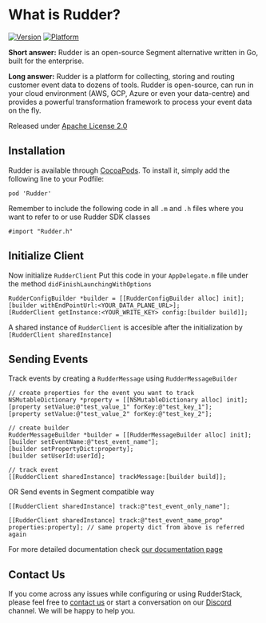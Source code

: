 # What is Rudder?

[![Version](https://img.shields.io/cocoapods/v/Rudder.svg?style=flat)](https://cocoapods.org/pods/Rudder)
[![Platform](https://img.shields.io/cocoapods/p/Rudder.svg?style=flat)](https://cocoapods.org/pods/Rudder)

**Short answer:** 
Rudder is an open-source Segment alternative written in Go, built for the enterprise.

**Long answer:** 
Rudder is a platform for collecting, storing and routing customer event data to dozens of tools. Rudder is open-source, can run in your cloud environment (AWS, GCP, Azure or even your data-centre) and provides a powerful transformation framework to process your event data on the fly.

Released under [Apache License 2.0](https://www.apache.org/licenses/LICENSE-2.0)

## Installation
Rudder is available through [CocoaPods](https://cocoapods.org). 
To install it, simply add the following line to your Podfile:
```xcode
pod 'Rudder'
```
Remember to include the following code in all `.m` and `.h` files where you want to refer to or use Rudder SDK classes
```xcode
#import "Rudder.h"
```

## Initialize Client
Now initialize ```RudderClient```
Put this code in your ```AppDelegate.m``` file under the method ```didFinishLaunchingWithOptions```

```xcode
RudderConfigBuilder *builder = [[RudderConfigBuilder alloc] init];
[builder withEndPointUrl:<YOUR_DATA_PLANE_URL>];
[RudderClient getInstance:<YOUR_WRITE_KEY> config:[builder build]];
```
A shared instance of ```RudderClient``` is accesible after the initialization by ```[RudderClient sharedInstance]```
## Sending Events
Track events by creating a ```RudderMessage``` using ```RudderMessageBuilder```
```xcode
// create properties for the event you want to track
NSMutableDictionary *property = [[NSMutableDictionary alloc] init];
[property setValue:@"test_value_1" forKey:@"test_key_1"];
[property setValue:@"test_value_2" forKey:@"test_key_2"];

// create builder
RudderMessageBuilder *builder = [[RudderMessageBuilder alloc] init];
[builder setEventName:@"test_event_name"];
[builder setPropertyDict:property];
[builder setUserId:userId];

// track event
[[RudderClient sharedInstance] trackMessage:[builder build]];
```
OR
Send events in Segment compatible way
```xcode
[[RudderClient sharedInstance] track:@"test_event_only_name"];

[[RudderClient sharedInstance] track:@"test_event_name_prop" properties:property]; // same property dict from above is referred again
```

For more detailed documentation check [our documentation page](https://docs.rudderlabs.com/sdk-integration-guide/getting-started-with-ios-sdk)

## Contact Us
If you come across any issues while configuring or using RudderStack, please feel free to [contact us](https://rudderstack.com/contact/) or start a conversation on our [Discord](https://discordapp.com/invite/xNEdEGw) channel. We will be happy to help you.